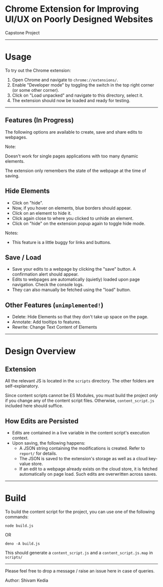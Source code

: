 # Chrome Extension for Improving UI/UX on Poorly Designed Websites

Capstone Project

---


# Usage

To try out the Chrome extension:

1. Open Chrome and navigate to `chrome://extensions/`.
2. Enable "Developer mode" by toggling the switch in the top right corner (or some other corner).
3. Click on "Load unpacked" and navigate to this directory, select it.
4. The extension should now be loaded and ready for testing.

---


## Features (In Progress)

The following options are available to create, save and share edits to webpages.

Note:

Doesn't work for single pages applications with too many dynamic elements.

The extension only remembers the state of the webpage at the time of saving.


## Hide Elements

+ Click on "hide".
+ Now, if you hover on elements, blue borders should appear.
+ Click on an element to hide it.
+ Click again close to where you clicked to unhide an element.
+ Click on "hide" on the extension popup again to toggle hide mode.

Notes:
- This feature is a little buggy for links and buttons.


## Save / Load

+ Save your edits to a webpage by clicking the "save" button. A confirmation alert should appear.
+ Edits to webpages are automatically (quietly) loaded upon page navigation. Check the console logs.
+ They can also manually be fetched using the "load" button.

## Other Features (`unimplemented!`)

+ Delete: Hide Elements so that they don't take up space on the page.
+ Annotate: Add tooltips to features.
+ Rewrite: Change Text Content of Elements


---

# Design Overview

## Extension

All the relevant JS is located in the `scripts` directory. The other folders are self-explanatory.

Since content scripts cannot be ES Modules, you must build the project _only_ if you change any of the content script files.
Otherwise, `content_script.js` included here should suffice.

## How Edits are Persisted

- Edits are contained in a live variable in the content script's execution context.
- Upon saving, the following happens:
    + A JSON string containing the modifications is created. Refer to `report/` for details.
    + The JSON is saved to the extension's storage as well as a cloud key-value store.
    + If an edit to a webpage already exists on the cloud store, it is fetched automatically on page load. Such edits are overwritten across saves.


---

# Build

To build the content script for the project, you can use one of the following commands:

```
node build.js
```

OR

```
deno -A build.js
```

This should generate a `content_script.js` and a `content_script.js.map` in `scripts/`

---

Please feel free to drop a message / raise an issue here in case of queries.

Author: Shivam Kedia
